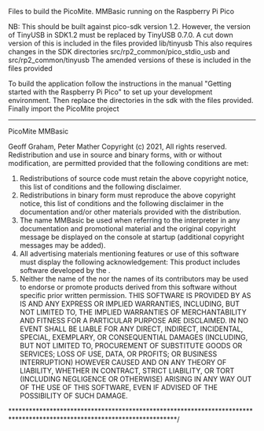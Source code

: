 Files to build the PicoMite. MMBasic running on the Raspberry Pi Pico

NB: This should be built against pico-sdk version 1.2. 
However, the version of TinyUSB in SDK1.2 must be replaced by TinyUSB 0.7.0. A cut down version of this is included in the files provided lib/tinyusb
This also requires changes in the SDK directories src/rp2_common/pico_stdio_usb and src/rp2_common/tinyusb
The amended versions of these is included in the files provided

To build the application follow the instructions in the manual "Getting started with the Raspberry Pi Pico"
to set up your development environment. Then replace the directories in the sdk with the files provided. 
Finally import the PicoMite project


***********************************************************************************************************************

PicoMite MMBasic


<COPYRIGHT HOLDERS>  Geoff Graham, Peter Mather
Copyright (c) 2021, <COPYRIGHT HOLDERS> All rights reserved. 
Redistribution and use in source and binary forms, with or without modification, are permitted provided that the following conditions are met: 
1.	Redistributions of source code must retain the above copyright notice, this list of conditions and the following disclaimer.
2.	Redistributions in binary form must reproduce the above copyright notice, this list of conditions and the following disclaimer
    in the documentation and/or other materials provided with the distribution.
3.	The name MMBasic be used when referring to the interpreter in any documentation and promotional material and the original copyright message be displayed 
    on the console at startup (additional copyright messages may be added).
4.	All advertising materials mentioning features or use of this software must display the following acknowledgement: This product includes software developed 
    by the <copyright holder>.
5.	Neither the name of the <copyright holder> nor the names of its contributors may be used to endorse or promote products derived from this software 
    without specific prior written permission.
THIS SOFTWARE IS PROVIDED BY <COPYRIGHT HOLDERS> AS IS AND ANY EXPRESS OR IMPLIED WARRANTIES, INCLUDING, BUT NOT LIMITED TO, THE IMPLIED WARRANTIES
OF MERCHANTABILITY AND FITNESS FOR A PARTICULAR PURPOSE ARE DISCLAIMED. IN NO EVENT SHALL <COPYRIGHT HOLDERS> BE LIABLE FOR ANY DIRECT, 
INDIRECT, INCIDENTAL, SPECIAL, EXEMPLARY, OR CONSEQUENTIAL DAMAGES (INCLUDING, BUT NOT LIMITED TO, PROCUREMENT OF SUBSTITUTE GOODS OR SERVICES; 
LOSS OF USE, DATA, OR PROFITS; OR BUSINESS INTERRUPTION) HOWEVER CAUSED AND ON ANY THEORY OF LIABILITY, WHETHER IN CONTRACT, STRICT LIABILITY, 
OR TORT (INCLUDING NEGLIGENCE OR OTHERWISE) ARISING IN ANY WAY OUT OF THE USE OF THIS SOFTWARE, EVEN IF ADVISED OF THE POSSIBILITY OF SUCH DAMAGE. 

************************************************************************************************************************/
